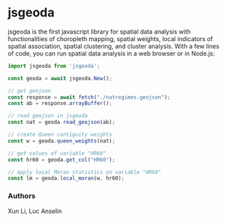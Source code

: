 # jsgeoda



jsgeoda is the first javascript library for spatial data analysis with functionalities of choropleth mapping, spatial weights, local indicators of spatial association,  spatial clustering, and cluster analysis. With a few lines of code, you can run spatial data analysis in a web browser or in Node.js:

```javascript
import jsgeoda from 'jsgeoda';

const geoda = await jsgeoda.New();

// get geojson 
const response = await fetch("./natregimes.geojson");
const ab = response.arrayBuffer();

// read geojson in jsgeoda
const nat = geoda.read_geojson(ab);

// create Queen contiguity weights
const w = geoda.queen_weights(nat);

// get values of variable "HR60"
const hr60 = geoda.get_col("HR60");

// apply local Moran statistics on variable "HR60"
const lm = geoda.local_moran(w, hr60);
```


### Authors

Xun Li, Luc Anselin